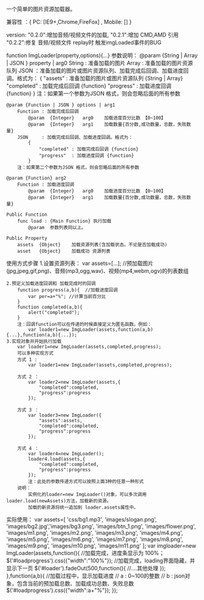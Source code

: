 一个简单的图片资源加载器。

兼容性	：{ PC: [IE9+,Chrome,FireFox] , Mobile: [] }

version:
	"0.2.0":增加音频/视频文件的加载,
	"0.2.1":增加 CMD,AMD 引用
	"0.2.2":修复 音频/视频文件 replay时 触发imgLoaded事件的BUG

function ImgLoader(property,options){...}
参数说明：
	@param {String | Array | JSON } property | arg0 
		String : 准备加载的图片
		Array  : 准备加载的图片资源队列
		JSON   ：准备加载的图片或图片资源队列、加载完成后回调、加载进度回调。格式为：
			{
				"assets"	: 准备加载的图片或图片资源队列 {String | Array}
				"completed"	: 加载完成后回调 {function}
				"progress"	: 加载进度回调 {function}
			}
		注：如果第一个参数为JSON 格式，则会忽略后面的所有参数
	
	@param {Function | JSON } options | arg1
		Function : 加载完成后回调
			@param	{Integer}	arg0	加载进度百分比数 【0~100】
			@param	{Integer}	arg1	加载数量{百分数,成功数量，总数，失败数量}
		JSON 	 : 加载完成后回调、加载进度回调。格式为：
			{
				"completed"	: 加载完成后回调 {function}
				"progress"	: 加载进度回调 {function}
			}
		注：如果第二个参数为JSON 格式，则会忽略后面的所有参数
	
	@param {Function} arg2
		Function : 加载进度回调
			@param	{Integer}	arg0	加载进度百分比数 【0~100】
			@param	{Integer}	arg1	加载数量{百分数,成功数量，总数，失败数量}
	
	Public Function
		func load : {Main Function}	执行加载
			@param	参数列表同以上。
	
	Public Property
		assets	{Object}	加载资源列表(含加载状态。不论是否加载成功)
		asset 	{Object}	加载成功 资源列表

使用方式步骤
	1.设置资源列表：
		var assets=[...]; //预加载图片(jpg,jpeg,gif,png)、音频(mp3,ogg,wav)、视频(mp4,webm,ogv)的列表数组
	
	2.预定义加载进度回调和 加载完成时的回调
		function progress(a,b){  //加载进度回调
			var per=a+"%"; //计算当前百分比
		}
		function completed(a,b){
			alert("completed");
		}
		注：回调function可以在传递的时候直接定义为匿名函数。例如：
			var loader1=new ImgLoader(assets,function(a,b){...},function(a,b){...});
	3.实现对象并开始执行加载
		var loader1=new ImgLoader(assets,completed,progress);
		可以多种实现方式
		方式 1 :
			var loader1=new ImgLoader(assets,completed,progress);
		
		方式 2 ：
			var loader2=new ImgLoader(assets,{
				"completed":completed,
				"progress":progress
			});
		
		方式 3 ：
			var loader3=new ImgLoader({
				"assets":assets,
				"completed":completed,
				"progress":progress
			});
		
		方式 4 ：
			var loader4=new ImgLoader();
			loader4.load(assets,{
				"completed":completed,
				"progress":progress
			});
			注：此处的参数传递方式可以按照上面3种的任意一种形式
		说明：
			实例化的loader=new ImgLoader()对象，可以多次调用 loader.load(newAssets)方法，加载新的资源。
			加载的新资源将统一追加到 loader.assets属性中。

实际使用：
	var assets=[
		'css/bg1.mp3',
		'images/slogan.png', 'images/bg2.jpg','images/bg3.png',
		'images/btn_1.png', 'images/flower.png', 
		'images/m1.png', 'images/m2.png', 'images/m3.png', 'images/m4.png', 'images/m5.png', 
		'images/m6.png', 'images/m7.png', 'images/m8.png', 'images/m9.png', 'images/m10.png', 'images/m11.png'
	];
	var imgloader=new ImgLoader(assets,function(){
		//加载完成，进度条显示为 100%；
		$('#loadprogress').css({"width":"100%"});
		//加载完成，loading界面隐藏，并显示下一页
		$('#loader').fadeOut(500,function(){
			//....其他处理
		});
	},function(a,b){
		//加载过程中，显示加载进度
		// a : 0~100的整数
		// b : json对象，包含当前的预加载总数、加载成功总数、失败总数
		$('#loadprogress').css({"width":a+"%"});
	});

